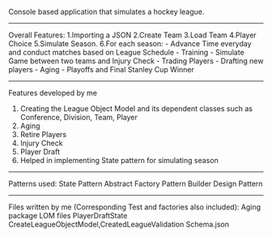 Console based application that simulates a hockey league. 
***********************************************************
Overall Features:
  1.Importing a JSON
  2.Create Team 
  3.Load Team
  4.Player Choice
  5.Simulate Season.
  6.For each season:
    - Advance Time everyday and conduct matches based on League Schedule
    - Training
    - Simulate Game between two teams and Injury Check 
    - Trading Players
    - Drafting new players
    - Aging 
    - Playoffs and Final Stanley Cup Winner
************************************************************
Features developed by me
  1. Creating the League Object Model and its dependent classes such as Conference, Division, Team, Player
  2. Aging
  3. Retire Players
  4. Injury Check 
  5. Player Draft
  6. Helped in implementing State pattern for simulating season

*************************************************************
 Patterns used:
  State Pattern
  Abstract Factory Pattern 
  Builder Design Pattern
************************************************************
Files written by me (Corresponding Test and factories also included):
Aging package
LOM files
PlayerDraftState
CreateLeagueObjectModel,CreatedLeagueValidation
Schema.json




